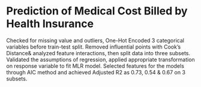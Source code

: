 # Prediction of Medical Cost Billed by Health Insurance
 Checked for missing value and outliers, One-Hot Encoded 3 categorical variables before train-test split.
 Removed influential points with Cook’s Distance& analyzed feature interactions, then split data into three subsets.
 Validated the assumptions of regression, applied appropriate transformation on response variable to fit MLR model.
 Selected features for the models through AIC method and achieved Adjusted R2 as 0.73, 0.54 & 0.67 on 3 subsets.
